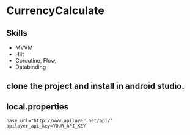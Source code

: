 # CurrencyCalculate
## Skills
- MVVM
- Hilt
- Coroutine, Flow,
- Databinding

## clone the project and install in android studio.

## local.properties
```
base_url="http://www.apilayer.net/api/"
apilayer_api_key=YOUR_API_KEY
```

